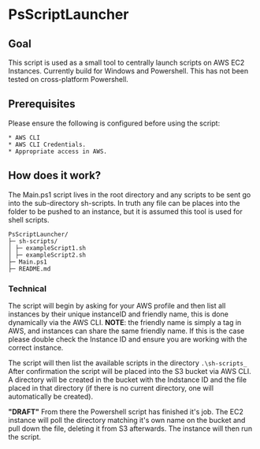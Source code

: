 # PsScriptLauncher

## Goal

This script is used as a small tool to centrally launch scripts on AWS EC2 Instances. Currently build for Windows and Powershell. This has not been tested on cross-platform Powershell.

## Prerequisites

Please ensure the following is configured before using the script:

    * AWS CLI
    * AWS CLI Credentials.
    * Appropriate access in AWS.

## How does it work?

The Main.ps1 script lives in the root directory and any scripts to be sent go into the sub-directory sh-scripts. In truth any file can be places into the folder to be pushed to an instance, but it is assumed this tool is used for shell scripts.

```
PsScriptLauncher/
├─ sh-scripts/
│ ├─ exampleScript1.sh
│ ├─ exampleScript2.sh
├─ Main.ps1
├─ README.md
```

### Technical

The script will begin by asking for your AWS profile and then list all instances by their unique instanceID and friendly name, this is done dynamically via the AWS CLI. **NOTE**: the friendly name is simply a tag in AWS, and instances can share the same friendly name. If this is the case please double check the Instance ID and ensure you are working with the correct instance.

The script will then list the available scripts in the directory `.\sh-scripts_` After confirmation the script will be placed into the S3 bucket via AWS CLI. A directory will be created in the bucket with the Indstance ID and the file placed in that directory (if there is no current directory, one will automatically be created).

**"DRAFT"**
From there the Powershell script has finished it's job. The EC2 instance will poll the directory matching it's own name on the bucket and pull down the file, deleting it from S3 afterwards. The instance will then run the script.
